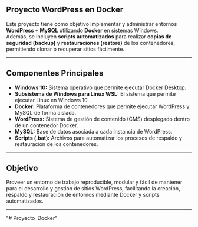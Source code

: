 ## Proyecto WordPress en Docker

Este proyecto tiene como objetivo implementar y administrar entornos **WordPress + MySQL** utilizando **Docker** en sistemas Windows.  
Además, se incluyen **scripts automatizados** para realizar **copias de seguridad (backup)** y **restauraciones (restore)** de los contenedores,
permitiendo clonar o recuperar sitios fácilmente.

---

## Componentes Principales

- **Windows 10:** Sistema operativo que permite ejecutar Docker Desktop.
- **Subsistema de Windows para Linux WSL:** El sistema que permite ejecutar Linux en Windows 10 .
- **Docker:** Plataforma de contenedores que permite ejecutar WordPress y MySQL de forma aislada.
- **WordPress:** Sistema de gestión de contenido (CMS) desplegado dentro de un contenedor Docker.
- **MySQL:** Base de datos asociada a cada instancia de WordPress.
- **Scripts (.bat):** Archivos para automatizar los procesos de respaldo y restauración de los contenedores.

---

## Objetivo

Proveer un entorno de trabajo reproducible, modular y fácil de mantener para el desarrollo y gestión de sitios WordPress,
facilitando la creación, respaldo y restauración de entornos mediante Docker y scripts automatizados.

---

"# Proyecto_Docker"
